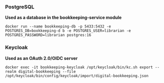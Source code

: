 ### PostgreSQL

**Used as a database in the bookkeeping-service module** 

```shell
docker run --name bookkeeping-db -p 5433:5432 -e POSTGRES_DB=bookkeeping-d b -e POSTGRES_USER=librarian -e POSTGRES_PASSWORD=librarian postgres:16
```

### Keycloak

**Used as an OAuth 2.0/OIDC server**

```shell
docker exec -it bookkeeping-keycloak /opt/keycloak/bin/kc.sh export --realm digital-bookkeeping --file /opt/keycloak/bin/config/keycloak/import/digital-bookkeeping.json
```